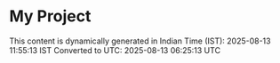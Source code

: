 # My Project

This content is dynamically generated in Indian Time (IST): 2025-08-13 11:55:13 IST
Converted to UTC: 2025-08-13 06:25:13 UTC
